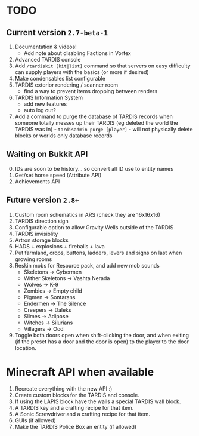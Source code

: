 # TODO

## Current version `2.7-beta-1`
1. Documentation & videos!
   * Add note about disabling Factions in Vortex
2. Advanced TARDIS console
3. Add `/tardiskit [kit|list]` command so that servers on easy difficulty can supply players with the basics (or more if desired)
4. Make condensables list configurable
5. TARDIS exterior rendering / scanner room
   * find a way to prevent items dropping between renders
6. TARDIS Information System
    * add new features
    * auto log out?
7. Add a command to purge the database of TARDIS records when someone totally messes up their TARDIS (eg deleted the world the TARDIS was in) - `tardisadmin purge [player]` - will not physically delete blocks or worlds only database records
    
## Waiting on Bukkit API
0. IDs are soon to be history... so convert all ID use to entity names
1. Get/set horse speed (Attribute API)
2. Achievements API

## Future version `2.8+`
1. Custom room schematics in ARS (check they are 16x16x16)
2. TARDIS direction sign
3. Configurable option to allow Gravity Wells outside of the TARDIS
4. TARDIS invisiblity
5. Artron storage blocks
6. HADS + explosions + fireballs + lava
7. Put farmland, crops, buttons, ladders, levers and signs on last when growing rooms
8. Reskin mobs for Resource pack, and add new mob sounds
   * Skeletons -> Cybermen
   * Wither Skeletons -> Vashta Nerada
   * Wolves -> K-9
   * Zombies -> Empty child
   * Pigmen -> Sontarans
   * Endermen -> The Silence
   * Creepers -> Daleks
   * Slimes -> Adipose
   * Witches -> Silurians
   * Villagers -> Ood
9. Toggle both doors open when shift-clicking the door, and when exiting (if the preset has a door and the door is open) tp the player to the door location.

# Minecraft API when available
1. Recreate everything with the new API :)
2. Create custom blocks for the TARDIS and console.
3. If using the LAPIS block have the walls a special TARDIS wall block.
4. A TARDIS key and a crafting recipe for that item.
5. A Sonic Screwdriver and a crafting recipe for that item.
6. GUIs (if allowed)
7. Make the TARDIS Police Box an entity (if allowed)
